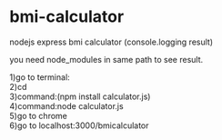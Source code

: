 # bmi-calculator
nodejs express bmi calculator (console.logging result)

you need node_modules in same path to see result.

1)go to terminal: <br>
2)cd <filepath>  <br>
3)command:(npm install calculator.js)  <br>
4)command:node calculator.js  <br>
5)go to chrome  <br>
6)go to localhost:3000/bmicalculator
